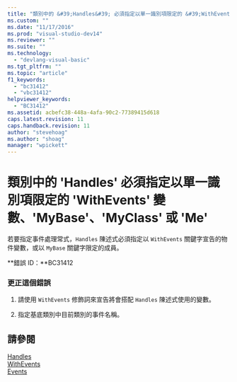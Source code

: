 ```yaml
---
title: "類別中的 &#39;Handles&#39; 必須指定以單一識別項限定的 &#39;WithEvents&#39; 變數、&#39;MyBase&#39;、&#39;MyClass&#39; 或 &#39;Me&#39; | Microsoft Docs"
ms.custom: ""
ms.date: "11/17/2016"
ms.prod: "visual-studio-dev14"
ms.reviewer: ""
ms.suite: ""
ms.technology: 
  - "devlang-visual-basic"
ms.tgt_pltfrm: ""
ms.topic: "article"
f1_keywords: 
  - "bc31412"
  - "vbc31412"
helpviewer_keywords: 
  - "BC31412"
ms.assetid: acbefc38-448a-4afa-90c2-77389415d618
caps.latest.revision: 11
caps.handback.revision: 11
author: "stevehoag"
ms.author: "shoag"
manager: "wpickett"
---
```

# 類別中的 &#39;Handles&#39; 必須指定以單一識別項限定的 &#39;WithEvents&#39; 變數、&#39;MyBase&#39;、&#39;MyClass&#39; 或 &#39;Me&#39;
若要指定事件處理常式，`Handles` 陳述式必須指定以 `WithEvents` 關鍵字宣告的物件變數，或以 `MyBase` 關鍵字限定的成員。  
  
 **錯誤 ID：**BC31412  
  
### 更正這個錯誤  
  
1.  請使用 `WithEvents` 修飾詞來宣告將會搭配 `Handles` 陳述式使用的變數。  
  
2.  指定基底類別中目前類別的事件名稱。  
  
## 請參閱  
 [Handles](/dotnet/visual-basic/language-reference/statements/handles-clause)   
 [WithEvents](/dotnet/visual-basic/language-reference/modifiers/withevents)   
 [Events](/dotnet/visual-basic/programming-guide/language-features/events/events)
